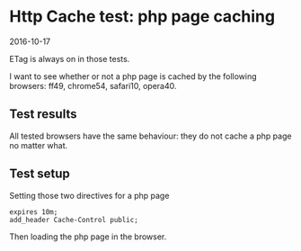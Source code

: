 Http Cache test: php page caching
=============================
2016-10-17

ETag is always on in those tests.


I want to see whether or not a php page is cached by the following browsers:
ff49, chrome54, safari10, opera40.





Test results
-----------------

All tested browsers have the same behaviour: they do not cache a php page no matter what.






Test setup
---------------
Setting those two directives for a php page

```nginx
expires 10m;
add_header Cache-Control public;
```


Then loading the php page in the browser.


